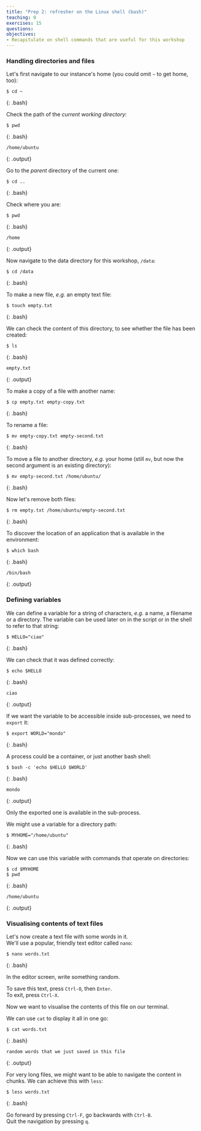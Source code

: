 ```yaml
---
title: "Prep 2: refresher on the Linux shell (bash)"
teaching: 0
exercises: 15
questions:
objectives:
- Recapitulate on shell commands that are useful for this workshop
---
```



### Handling directories and files

Let's first navigate to our instance's home (you could omit `~` to get home, too):
```
$ cd ~
```
{: .bash}

Check the path of the *current working directory*:
```
$ pwd
```
{: .bash}
```
/home/ubuntu
```
{: .output}

Go to the *parent* directory of the current one:
```
$ cd ..
```
{: .bash}

Check where you are:
```
$ pwd
```
{: .bash}
```
/home
```
{: .output}

Now navigate to the data directory for this workshop, `/data`:
```
$ cd /data
```
{: .bash}

To make a new file, *e.g.* an empty text file:
```
$ touch empty.txt
```
{: .bash}

We can check the content of this directory, to see whether the file has been created:
```
$ ls
```
{: .bash}
```
empty.txt
```
{: .output}

To make a copy of a file with another name:
```
$ cp empty.txt empty-copy.txt 
```
{: .bash}

To rename a file:
```
$ mv empty-copy.txt empty-second.txt
```
{: .bash}

To move a file to another directory, *e.g.* your home (still `mv`, but now the second argument is an existing directory):

```
$ mv empty-second.txt /home/ubuntu/
```
{: .bash}

Now let's remove both files:
```
$ rm empty.txt /home/ubuntu/empty-second.txt
```
{: .bash}

To discover the location of an application that is available in the environment:
```
$ which bash
```
{: .bash}
```
/bin/bash
```
{: .output}


### Defining variables

We can define a variable for a string of characters, *e.g.* a name, a filename or a directory.  The variable can be used later on in the script or in the shell to refer to that string:
```
$ HELLO="ciao"
```
{: .bash}

We can check that it was defined correctly:
```
$ echo $HELLO
```
{: .bash}
```
ciao
```
{: .output}

If we want the variable to be accessible inside sub-processes, we need to `export` it:
```
$ export WORLD="mondo"
```
{: .bash}

A process could be a container, or just another bash shell:
```
$ bash -c 'echo $HELLO $WORLD'
```
{: .bash}
```
mondo
```
{: .output}

Only the exported one is available in the sub-process.

We might use a variable for a directory path:
```
$ MYHOME="/home/ubuntu"
```
{: .bash}

Now we can use this variable with commands that operate on directories:
```
$ cd $MYHOME
$ pwd
```
{: .bash}
```
/home/ubuntu
```
{: .output}


### Visualising contents of text files

Let's now create a text file with some words in it.  
We'll use a popular, friendly text editor called `nano`:
```
$ nano words.txt
```
{: .bash}

In the editor screen, write something random.

To save this text, press `Ctrl-O`, then `Enter`.  
To exit, press `Ctrl-X`.

Now we want to visualise the contents of this file on our terminal.

We can use `cat` to display it all in one go:
```
$ cat words.txt
```
{: .bash}
```
random words that we just saved in this file
```
{: .output}

For very long files, we might want to be able to navigate the content in chunks.  We can achieve this with `less`:
```
$ less words.txt
```
{: .bash}

Go forward by pressing `Ctrl-F`, go backwards with `Ctrl-B`.  
Quit the navigation by pressing `q`.
